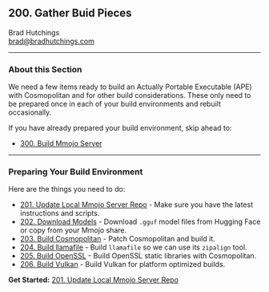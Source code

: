 ## 200. Gather Buid Pieces

Brad Hutchings<br/>
brad@bradhutchings.com

---
### About this Section
We need a few items ready to build an Actually Portable Executable (APE) with Cosmopolitan and for other build considerations. These only need to be prepared once in each of your build environments and rebuilt occasionally.

If you have already prepared your build environment, skip ahead to: 
- [300. Build Mmojo Server](300-Build-Mmojo-Server.md)

---
### Preparing Your Build Environment
Here are the things you need to do:
- [201. Update Local Mmojo Server Repo](201-Update-Local-Mmojo-Server-Repo.md) - Make sure you have the latest instructions and scripts.
- [202. Download Models](202-Download-Models.md) - Download `.gguf` model files from Hugging Face or copy from your Mmojo share.
- [203. Build Cosmopolitan](203-Build-Cosmopolitan.md) - Patch Cosmopolitan and build it.
- [204. Build llamafile](204-Build-llamafile.md) - Build `llamafile` so we can use its `zipalign` tool.
- [205. Build OpenSSL](205-Build-OpenSSL.md) - Build OpenSSL static libraries with Cosmopolitan.
- [206. Build Vulkan](206-Build-Vulkan.md) - Build Vulkan for platform optimized builds.

**Get Started:** [201. Update Local Mmojo Server Repo](201-Update-Local-Mmojo-Server-Repo.md)
